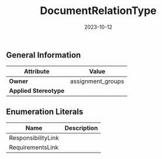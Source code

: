﻿---
title: DocumentRelationType
toc: false
type: specs
date: "2023-10-12"
draft: false
specification: VEC
version: 2.1.0
documentType: "Recommendation"
elementType: Class
classes:
  - DocumentRelationType
menu_name: vec-2.1.0
---


## General Information

| Attribute               | Value |
|-------------------------|-------|
| **Owner**               | assignment_groups |
| **Applied Stereotype**  |   |

## Enumeration Literals
| Name          | **Description** |
|---------------|-----------------|
| ResponsibilityLink |  |
| RequirementsLink |  |
